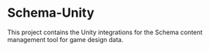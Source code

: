 # Schema-Unity
This project contains the Unity integrations for the Schema content management tool for game design data.
